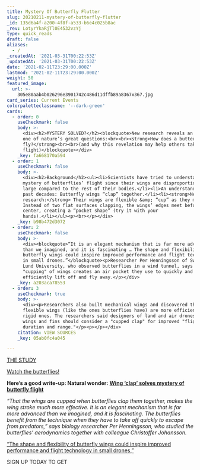 ```yaml
---
title: Mystery Of Butterfly Flutter
slug: 20210211-mystery-of-butterfly-flutter
_id: 135d6a4f-a200-4f8f-a533-b6e4c025b8ac
_rev: LotyrYkaRjTl0E4532vzYj
type: quick_reads
draft: false
aliases:
  - /
_createdAt: '2021-03-31T00:22:53Z'
_updatedAt: '2021-03-31T00:22:53Z'
date: '2021-02-11T23:29:00.000Z'
lastmod: '2021-02-11T23:29:00.000Z'
weight: 50
featured_image:
  url: >-
    305e80aab4b026296e3901742c486d11dffb89a8367x367.jpg
card_series: Current Events
colorpaletteclassname: '--dark-green'
cards:
  - order: 0
    useCheckmark: false
    body: >-
      <div><h2>MYSTERY SOLVED?</h2><blockquote>New research reveals an answer to
      one of nature’s great questions:<br><br><strong>How does a butterfly
      fly?</strong><br><br>(and why this revelation may help others take
      flight)</blockquote></div>
    _key: fa668170a594
  - order: 1
    useCheckmark: false
    body: >-
      <div><h2>Background</h2><ul><li>Scientists have tried to understand the
      mystery of butterflies’ flight since their wings are disproportionately
      large compared to the rest of their bodies.</li><li>An understanding from
      past decades: Butterfly wings “clap” together.</li><li><strong>New
      research:</strong> Their wings are flexible &amp; “cup” as they meet.
      Instead of two flat surfaces clapping, the wings’ edges meet before the
      center, creating a “pocket shape” (try it with your
      hands).</li></ul><p><br></p></div>
    _key: b98b472d3072
  - order: 2
    useCheckmark: false
    body: >-
      <div><blockquote>“It is an elegant mechanism that is far more advanced
      than we imagined, and it is fascinating … The shape and flexibility of
      butterfly wings could inspire improved performance and flight technology
      in small drones.”</blockquote><p>Researcher Per Henningsson of Sweden's
      Lund University, who observed butterflies in a wind tunnel, says the
      "cupping" of wings creates an air pocket they use to quickly and
      efficiently lift off and fly away.</p></div>
    _key: a203aca78553
  - order: 3
    useCheckmark: true
    body: >-
      <div><p>Researchers also built mechanical wings and discovered that
      flexible wings (like the ones butterflies have) are more efficient than
      rigid ones. The researchers said designers of land and air drones using
      wings and fins should consider a "cupped clap" for improved "flight/swim
      duration and range."</p><p></p></div>
    citation: VIEW SOURCES
    _key: 05ab0fc4a045

---
```

[THE STUDY](https://royalsocietypublishing.org/doi/10.1098/rsif.2020.0854#RSIF20200854F4)





[Watch the butterflies!](https://youtu.be/FfeiU_eIB1c)





**Here’s a good write-up: Natural wonder:** [**Wing ‘clap’ solves mystery of butterfly flight**](https://www.bbc.com/news/science-environment-55719955)

_“That the wings are cupped when butterflies clap them together, makes the wing stroke much more effective. It is an elegant mechanism that is far more advanced than we imagined, and it is fascinating. The butterflies benefit from the technique when they have to take off quickly to escape from predators,” says biology researcher Per Henningsson, who studied the butterflies’ aerodynamics together with colleague Christoffer Johansson._

[“The shape and flexibility of butterfly wings could inspire improved performance and flight technology in small drones,”](https://www.sciencedaily.com/releases/2021/01/210121132059.htm#:~:text=Close-,The%20fluttery%20flight%20of%20butterflies%20has%20so%20far%20been%20somewhat,butterflies%20in%20a%20wind%20tunnel.)

SIGN UP TODAY TO GET